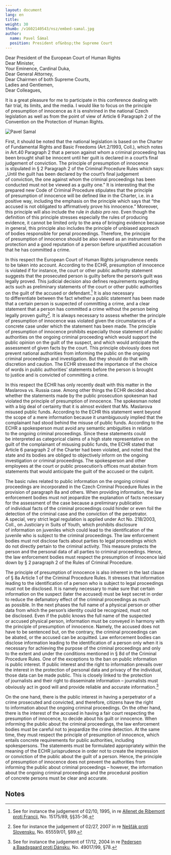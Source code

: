 ```yaml
---
layout: document
lang: en
title:
weight: 30
thumb: /v1602140543/nsz/embed-samal.jpg
author:
  name: Pavel Šámal
  position: President of&nbsp;the Supreme Court
---
```


Dear President of&nbsp;the European Court of Human Rights<br/>
Dear Minister,<br/>
Your Eminence, Cardinal Duka,<br/>
Dear General Attorney,<br/>
Dear Chairmen of&nbsp;both Supreme Courts,<br/>
Ladies and Gentlemen,<br/>
Dear Colleagues,<br/>

It&nbsp;is a&nbsp;great pleasure for me&nbsp;to participate in&nbsp;this conference dealing with fair trial, its limits, and the media. I&nbsp;would like to&nbsp;focus on&nbsp;the principle of&nbsp;presumption of&nbsp;innocence as&nbsp;it is&nbsp;enshrined in&nbsp;the national Czech legislation as&nbsp;well as&nbsp;from the point of&nbsp;view of&nbsp;Article 6&nbsp;Paragraph 2&nbsp;of the Convention on&nbsp;the Protection of&nbsp;Human Rights.

![Pavel Samal]({{site.baseurl}}/dist/img/samal.jpg)

First, it&nbsp;should be&nbsp;noted that the national legislation is&nbsp;based on&nbsp;the Charter of&nbsp;Fundamental Rights and Basic Freedoms (Art.2/1993, Coll.), which notes in&nbsp;Art.40 Paragraph 2&nbsp;that a&nbsp;person against whom a&nbsp;criminal proceeding has been brought shall be&nbsp;innocent until her guilt is&nbsp;declared in&nbsp;a court’s final judgement of&nbsp;conviction. The principle of&nbsp;presumption of&nbsp;innocence is&nbsp;stipulated in&nbsp;§ 2&nbsp;Paragraph 2&nbsp;of the Criminal Procedure Rules which says: „Until the guilt has been declared by&nbsp;the court’s final judgement of&nbsp;conviction, the one against whom the criminal proceedings has been conducted must not be&nbsp;viewed as&nbsp;a guilty one.” It&nbsp;is interesting that the prepared new Code of&nbsp;Criminal Procedure stipulates that the principle of&nbsp;presumption of&nbsp;innocence will be&nbsp;defined like in&nbsp;the Charter, i.e. in&nbsp;a positive way, including the emphasis on&nbsp;the principle which says that “the accused is&nbsp;not obligated to&nbsp;affirmatively prove his innocence.” Moreover, this principle will also include the rule _in dubio pro reo_. Even though the definition of&nbsp;this principle stresses especially the rules of&nbsp;producing evidence, it&nbsp;cannot be&nbsp;limited only to&nbsp;the area of&nbsp;bringing evidence because in&nbsp;general, this principle also includes the principle of&nbsp;unbiased approach of&nbsp;bodies responsible for penal proceedings. Therefore, the principle of&nbsp;presumption of&nbsp;innocence should be&nbsp;also viewed as&nbsp;an instrument for the protection and a&nbsp;good reputation of&nbsp;a person before unjustified accusation that he&nbsp;has committed a&nbsp;crime.

In&nbsp;this respect the European Court of Human Rights jurisprudence needs to&nbsp;be taken into account. According to&nbsp;the ECHR, presumption of&nbsp;innocence is&nbsp;violated if&nbsp;for instance, the court or&nbsp;other public authority statement suggests that the prosecuted person is&nbsp;guilty before the person’s guilt was legally proved. This judicial decision also defines requirements regarding acts such as&nbsp;preliminary statements of&nbsp;the court or&nbsp;other public authorities on&nbsp;the guilt of&nbsp;the accused or&nbsp;defendant.[^1] It&nbsp;is also necessary to&nbsp;differentiate between the fact whether a&nbsp;public statement has been made that a&nbsp;certain person is&nbsp;suspected of&nbsp;committing a&nbsp;crime, and a&nbsp;clear statement that a&nbsp;person has committed a&nbsp;crime without the person being legally proven guilty[^2]. It&nbsp;is always necessary to&nbsp;assess whether the principle of&nbsp;presumption of&nbsp;innocence was violated given the circumstances of&nbsp;a concrete case under which the statement has been made. The principle of&nbsp;presumption of&nbsp;innocence prohibits especially those statement of&nbsp;public authorities on&nbsp;the ongoing criminal proceeding which would support the public opinion on&nbsp;the guilt of&nbsp;the suspect, and which would anticipate the assessment of&nbsp;given facts by&nbsp;the court. This principle obviously does not prevent national authorities from informing the public on&nbsp;the ongoing criminal proceedings and investigation. But they should do&nbsp;that with discretion and caution. The ECHR stressed the importance of&nbsp;the choice of&nbsp;words in&nbsp;public authorities’ statements before the person is&nbsp;brought to&nbsp;justice and is&nbsp;convicted of&nbsp;committing a&nbsp;crime.

In&nbsp;this respect the ECHR has only recently dealt with this matter in&nbsp;the Maslarova vs. Russia case. Among other things the ECHR decided about whether the statements made by&nbsp;the public prosecution spokesman had violated the principle of&nbsp;presumption of&nbsp;innocence. The spokesman noted with a&nbsp;big deal of&nbsp;certainty that it&nbsp;is almost evident that Ms. Maslarova misused public funds. According to&nbsp;the ECHR this statement went beyond the scope of&nbsp;a mere information because it&nbsp;unambiguously implied that the complainant had stood behind the misuse of&nbsp;public funds. According to&nbsp;the ECHR a&nbsp;spokesperson must avoid any semantic ambiguities in&nbsp;relation to&nbsp;the ongoing criminal proceedings. Since these statements could be&nbsp;interpreted as&nbsp;categorical claims of&nbsp;a high state representative on&nbsp;the guilt of&nbsp;the complainant of&nbsp;misusing public funds, the ECHR stated that Article 6&nbsp;paragraph 2&nbsp;of the Charter had been violated, and noted that the state and its bodies are obliged to&nbsp;objectively inform on&nbsp;the ongoing investigation or&nbsp;criminal proceedings. The spokesperson and other employees at&nbsp;the court or&nbsp;public prosecution’s offices must abstain from statements that would anticipate the guilt of&nbsp;the accused or&nbsp;the culprit.

The basic rules related to&nbsp;public information on&nbsp;the ongoing criminal proceedings are incorporated in&nbsp;the Czech Criminal Procedure Rules in&nbsp;the provision of&nbsp;paragraph 8a&nbsp;and others. When providing information, the law enforcement bodies must not jeopardize the explanation of&nbsp;facts necessary for the assessment of&nbsp;the case because a&nbsp;preliminary publication of&nbsp;individual facts of&nbsp;the criminal proceedings could hinder or&nbsp;even foil the detection of&nbsp;the criminal case and the conviction of&nbsp;the perpetrator. A&nbsp;special, very strict legal regulation is&nbsp;applied under Act No. 218/2003, Coll., on&nbsp;Justiciary in&nbsp;Suits of&nbsp;Youth, which prohibits disclosure of&nbsp;information on&nbsp;juveniles which could lead to&nbsp;the identification of&nbsp;the juvenile who is&nbsp;subject to&nbsp;the criminal proceedings. The law enforcement bodies must not disclose facts about parties to&nbsp;legal proceedings which do&nbsp;not directly pertain to&nbsp;the criminal activity. This measure protects the person and the personal data of&nbsp;all parties to&nbsp;criminal proceedings. Hence, the law enforcement bodies must respect the presumption of&nbsp;innocence laid down by&nbsp;§ 2&nbsp;paragraph 2&nbsp;of the Rules of&nbsp;Criminal Procedure.

The principle of&nbsp;presumption of&nbsp;innocence is&nbsp;also inherent in&nbsp;the last clause of&nbsp;§ 8a&nbsp;Article 1&nbsp;of the Criminal Procedure Rules. It&nbsp;stresses that information leading to&nbsp;the identification of&nbsp;a person who is&nbsp;subject to&nbsp;legal proceedings must not be&nbsp;disclosed. It&nbsp;is namely necessary to&nbsp;make sure that certain information on&nbsp;the suspect (later the accused) must be&nbsp;kept secret in&nbsp;order to&nbsp;reduce the defamatory effect of&nbsp;the criminal proceedings as&nbsp;much as&nbsp;possible. In&nbsp;the next phases the full name of&nbsp;a physical person or&nbsp;other data from which the person’s identity could be&nbsp;recognized, must not be&nbsp;disclosed. Even if&nbsp;the public knows the full name of&nbsp;the suspected or&nbsp;accused physical person, information must be&nbsp;conveyed in&nbsp;harmony with the principle of&nbsp;presumption of&nbsp;innocence. Namely, the accused does not have to&nbsp;be sentenced but, on&nbsp;the contrary, the criminal proceedings can be&nbsp;abated, or&nbsp;the accused can be&nbsp;acquitted. Law enforcement bodies can disclose information leading to&nbsp;the identification of&nbsp;a person only when it&nbsp;is necessary for achieving the purpose of&nbsp;the criminal proceedings and only to&nbsp;the extent and under the conditions mentioned in&nbsp;§ 8d&nbsp;of the Criminal Procedure Rules. One of&nbsp;the exceptions to&nbsp;the ban on&nbsp;public information is&nbsp;public interest. If&nbsp;public interest and the right to&nbsp;information prevails over the interest in&nbsp;the protection of&nbsp;personal data and privacy of&nbsp;the individual, those data can be&nbsp;made public. This is&nbsp;closely linked to&nbsp;the protection of&nbsp;journalists and their right to&nbsp;disseminate information – journalists must obviously act in&nbsp;good will and provide reliable and accurate information.[^3]

On&nbsp;the one hand, there is&nbsp;the public interest in&nbsp;having a&nbsp;perpetrator of&nbsp;a crime prosecuted and convicted, and therefore, citizens have the right to&nbsp;information about the ongoing criminal proceedings. On&nbsp;the other hand, there is&nbsp;the interest of&nbsp;the accused in&nbsp;having a&nbsp;fair court respecting the presumption of&nbsp;innocence, to&nbsp;decide about his guilt or&nbsp;innocence. When informing the public about the criminal proceedings, the law enforcement bodies must be&nbsp;careful not to&nbsp;jeopardize the crime detection. At&nbsp;the same time, they must respect the principle of&nbsp;presumption of&nbsp;innocence, which entails concrete requirements for public authorities, including spokespersons. The statements must be&nbsp;formulated appropriately within the meaning of&nbsp;the ECHR jurisprudence in&nbsp;order not to&nbsp;create the impression or&nbsp;conviction of&nbsp;the public about the guilt of&nbsp;a person. Hence, the principle of&nbsp;presumption of&nbsp;innocence does not prevent the authorities from informing the public about criminal proceedings – however, the information about the ongoing criminal proceedings and the procedural position of&nbsp;concrete persons must be&nbsp;clear and accurate.

## Notes

[^1]: See for instance the judgement of&nbsp;02/10, 1995, in&nbsp;re [Allenet de&nbsp;Ribemont proti Francii](https://hudoc.echr.coe.int/eng#%22itemid%22:[%22001-57914%22]), No. 15175/89, §§35-36.
[^2]: See for instance the judgement of&nbsp;02/27, 2007 in&nbsp;re [Nešťák proti Slovensku](https://hudoc.echr.coe.int/eng#%22itemid%22:[%22001-79608%22]), No. 65559/01, §89.
[^3]: See for instance the judgement of&nbsp;17/12, 2004 in&nbsp;re [Pedersen a&nbsp;Baadsgaard proti Dánsku](http://hudoc.echr.coe.int/eng?i=001-67818), No. 49017/99, §78.
